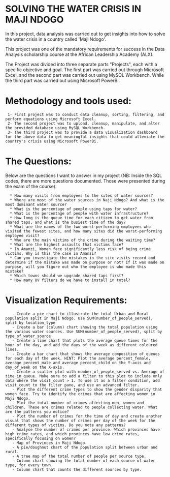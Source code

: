 # SOLVING THE WATER CRISIS IN MAJI NDOGO

In this project, data analysis was carried out to get insights into how to solve the water crisis in a country called 'Maji Ndogo'. 

This project was one of the mandatory requirements for success in the Data Analysis scholarship course at the African Leadership Academy (ALX).

The Project was divided into three separate parts "Projects", each with a specific objective and goal. The first part was carried out through Microsoft Excel, and the second part was carried out using MySQL Workbench. While the third part was carried out using Microsoft PowerBi.

#      Methodology and tools used: 
       
     1- First project was to conduct data cleanup, sorting, filtering, and perform equations using Microsoft Excel. 
     2- The second project was to upload, cleanup, manipulate, and alter the provided database using MySQL Workbench. 
     3- The third project was to provide a data visualization dashboard for the above data to get meaningful insights that could alleviate the country's crisis using Microsoft PowerBi.


# The Questions: 
  Below are the questions I want to answer in my project (NB: Inside the SQL codes, there are more questions documented. Those were presented during the exam of the course):

      * How many visits from employees to the sites of water sources?
      * Where are most of the water sources in Naji Ndogo? And what is the most dominant water source?
      * What is the percentage of people using taps for water?
      * What is the percentage of people with water infrastructure?
      * How long is the queue time for each citizen to get water from shared taps, and what is the busiest time of the day?
      * What are the names of the two worst-performing employees who visited the fewest sites, and how many sites did the worst-performing employee visit?
      * Who are the main victims of the crime during the waiting time?
      * What are the highest assaults that victims face?
      * In Amanzi, Women face significantly less risk of being crime victims. Why is this the case in Amanzi?
      * Can you investigate the mistakes in the site visits record and determine if the mistake was made on purpose or not? If it was made on purpose, will you figure out who the employee is who made this mistake?
      * Which towns should we upgrade shared taps first?
      * How many UV filters do we have to install in total?


#  Visualization Requirements:

       - Create a pie chart to illustrate the total Urban and Rural population split in Maji Ndogo. Use SUM(number_of_people_served), split by location_type
       - Create a bar (column) chart showing the total population using the various water sources. Use SUM(number_of_people_served), split by type_of_water_source
       - Create a line chart that plots the average queue times for the hour of the day, and add the days of the week as different coloured lines.
       - Create a bar chart that shows the average composition of queues for each day of the week. HINT: Plot the average percent_female, average percent_male and average percent_child on the Y-axis and day_of_week on the X-axis.
       - Create a scatter plot with number_of_people_served vs. Average of time_in_queue. Make sure to add a filter to this plot to include only data where the visit_count > 1. To use it as a filter condition, add visit_count to the filter pane, and use an advanced filter.
       - Plot the different crime types to show the gender disparity that women face. Try to identify the crimes that are affecting women in Maji Ndogo.
       - Plot the total number of crimes affecting men, women and children. These are crimes related to people collecting water. What are the patterns you notice?
       - Plot the number of crimes for the time of day and create another visual that shows the number of crimes per day of the week for the different types of victims. Do you note any patterns?
       - Analyse the number of crimes per province. Which provinces have high crime rates, and which provinces have low crime rates, specifically focusing on women?
       - Map of Provinces in Maji Ndogo.
       - A pie/doughnut chart of the population split between urban and rural.
       - A tree map of the total number of people per source type.
       - Column chart showing the total number of each source of water type, for every town.
       - Column chart that counts the different sources by type.
